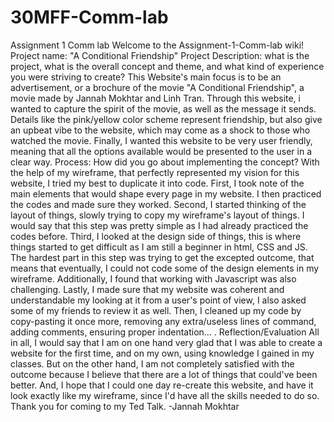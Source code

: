 # 30MFF-Comm-lab
Assignment 1 Comm lab
Welcome to the Assignment-1-Comm-lab wiki!
Project name: "A Conditional Friendship"
Project Description: what is the project, what is the overall concept and theme, and what kind of experience you were striving to create?
This Website's main focus is to be an advertisement, or a brochure of the movie "A Conditional Friendship", a movie made by Jannah Mokhtar and Linh Tran. Through this website, i wanted to capture the spirit of the movie, as well as the message it sends. Details like the pink/yellow color scheme represent friendship, but also give an upbeat vibe to the website, which may come as a shock to those who watched the movie. Finally, I wanted this website to be very user friendly, meaning that all the options available would be presented to the user in a clear way.
Process: How did you go about implementing the concept?
With the help of my wireframe, that perfectly represented my vision for this website, I tried my best to duplicate it into code. First, I took note of the main elements that would shape every page in my website. I then practiced the codes and made sure they worked. Second, I started thinking of the layout of things, slowly trying to copy my wireframe's layout of things. I would say that this step was pretty simple as I had already practiced the codes before. Third, I looked at the design side of things, this is where things started to get difficult as I am still a beginner in html, CSS and JS. The hardest part in this step was trying to get the excepted outcome, that means that eventually, I could not code some of the design elements in my wireframe. Additionally, I found that working with Javascript was also challenging. Lastly, I made sure that my website was coherent and understandable my looking at it from a user's point of view, I also asked some of my friends to review it as well. Then, I cleaned up my code by copy-pasting it once more, removing any extra/useless lines of command, adding comments, ensuring proper indentation... .
Reflection/Evaluation
All in all, I would say that I am on one hand very glad that I was able to create a website for the first time, and on my own, using knowledge I gained in my classes. But on the other hand, I am not completely satisfied with the outcome because I believe that there are a lot of things that could've been better. And, I hope that I could one day re-create this website, and have it look exactly like my wireframe, since I'd have all the skills needed to do so.
Thank you for coming to my Ted Talk. -Jannah Mokhtar
